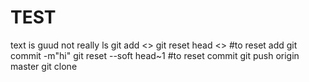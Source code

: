 # TEST
text
is guud
not really
ls
git add <>
git reset head <>  #to reset add
git commit -m"hi"
git reset --soft head~1  #to reset commit 
git push origin master
git clone <link from git hub>

